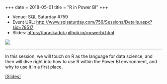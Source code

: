 +++
date = 2018-05-01
title = "R in Power BI"
+++

- Venue: SQL Saturday #759
- Event URL: http://www.sqlsaturday.com/759/Sessions/Details.aspx?sid=78517
- Slides: https://taraskaduk.github.io/rpowerbi.html


![](/talks/sqlsat18.jpg)

---

In this session, we will touch on R as the language for data science, and then will dive right into how to use R within the Power BI environment, and why to use it in a first place.

[[Slides]](https://taraskaduk.github.io/sqlsat759-pbi/presentation/slides.html)